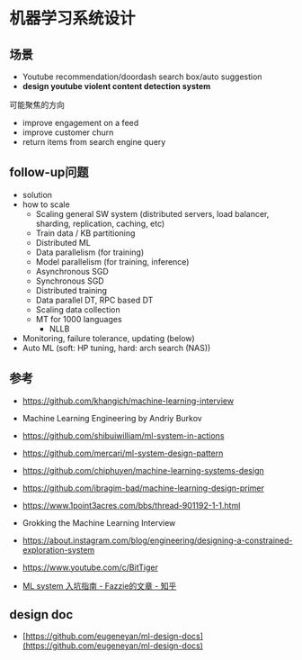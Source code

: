 # 机器学习系统设计

## 场景
- Youtube recommendation/doordash search box/auto suggestion
- **design youtube violent content detection system**

可能聚焦的方向
- improve engagement on a feed
- improve customer churn
- return items from search engine query

## follow-up问题
- solution
- how to scale
  - Scaling general SW system (distributed servers, load balancer, sharding, replication, caching, etc)
  - Train data / KB partitioning
  - Distributed ML
  - Data parallelism (for training)
  - Model parallelism (for training, inference)
  - Asynchronous SGD
  - Synchronous SGD
  - Distributed training
  - Data parallel DT, RPC based DT
  - Scaling data collection
  - MT for 1000 languages
    - NLLB
- Monitoring, failure tolerance, updating (below)
- Auto ML (soft: HP tuning, hard: arch search (NAS))


## 参考
- https://github.com/khangich/machine-learning-interview
- Machine Learning Engineering by Andriy Burkov
- https://github.com/shibuiwilliam/ml-system-in-actions
- https://github.com/mercari/ml-system-design-pattern
- https://github.com/chiphuyen/machine-learning-systems-design
- https://github.com/ibragim-bad/machine-learning-design-primer
- https://www.1point3acres.com/bbs/thread-901192-1-1.html
- Grokking the Machine Learning Interview

- https://about.instagram.com/blog/engineering/designing-a-constrained-exploration-system

- https://www.youtube.com/c/BitTiger
- [ML system 入坑指南 - Fazzie的文章 - 知乎](https://zhuanlan.zhihu.com/p/608318764)


## design doc
- [https://github.com/eugeneyan/ml-design-docs](https://github.com/eugeneyan/ml-design-docs)
